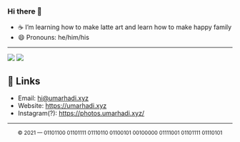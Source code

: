### Hi there 👋

- ☕ I’m learning how to make latte art and learn how to make happy family
- 😄 Pronouns: he/him/his


---
<img src="https://github-stats-umar.vercel.app/api?username=umarhadi&hide=stars&show_icons=true&bg_color=60,aac9ce,b6b4c2&title_color=000&text_color=000" />

<img src="https://github-stats-umar.vercel.app/api/top-langs/?username=umarhadi&count_private=true&hide=html,roff&langs_count=10&layout=compact&bg_color=60,aac9ce,b6b4c2&title_color=000&text_color=000" />


## 🔗 Links

- Email: hi@umarhadi.xyz
- Website: https://umarhadi.xyz
- Instagram(?): https://photos.umarhadi.xyz/

---
<div align="center">
  <sub>&copy; 2021 — 01101100 01101111 01110110 01100101 00100000 01111001 01101111 01110101</sub>
</div>
